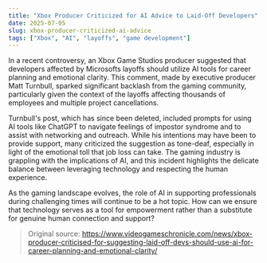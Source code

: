 ```yaml
---
title: "Xbox Producer Criticized for AI Advice to Laid-Off Developers"
date: 2025-07-05
slug: xbox-producer-criticized-ai-advice
tags: ["Xbox", "AI", "layoffs", "game development"]
---
```


In a recent controversy, an Xbox Game Studios producer suggested that developers affected by Microsofts layoffs should utilize AI tools for career planning and emotional clarity. This comment, made by executive producer Matt Turnbull, sparked significant backlash from the gaming community, particularly given the context of the layoffs affecting thousands of employees and multiple project cancellations.

Turnbull's post, which has since been deleted, included prompts for using AI tools like ChatGPT to navigate feelings of impostor syndrome and to assist with networking and outreach. While his intentions may have been to provide support, many criticized the suggestion as tone-deaf, especially in light of the emotional toll that job loss can take. The gaming industry is grappling with the implications of AI, and this incident highlights the delicate balance between leveraging technology and respecting the human experience.

As the gaming landscape evolves, the role of AI in supporting professionals during challenging times will continue to be a hot topic. How can we ensure that technology serves as a tool for empowerment rather than a substitute for genuine human connection and support?
> Original source: https://www.videogameschronicle.com/news/xbox-producer-criticised-for-suggesting-laid-off-devs-should-use-ai-for-career-planning-and-emotional-clarity/